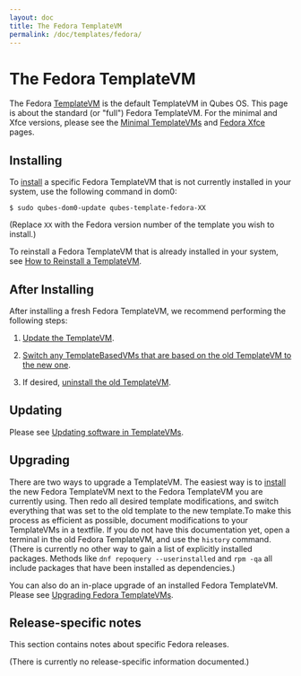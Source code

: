 ```yaml
---
layout: doc
title: The Fedora TemplateVM
permalink: /doc/templates/fedora/
---
```


# The Fedora TemplateVM

The Fedora [TemplateVM] is the default TemplateVM in Qubes OS. This page is about the standard (or "full") Fedora TemplateVM. For the minimal and Xfce versions, please see the [Minimal TemplateVMs] and [Fedora Xfce] pages.


## Installing

To [install] a specific Fedora TemplateVM that is not currently installed in your system, use the following command in dom0:

    $ sudo qubes-dom0-update qubes-template-fedora-XX

   (Replace `XX` with the Fedora version number of the template you wish to install.)

To reinstall a Fedora TemplateVM that is already installed in your system, see [How to Reinstall a TemplateVM].


## After Installing

After installing a fresh Fedora TemplateVM, we recommend performing the following steps:

1. [Update the TemplateVM].

2. [Switch any TemplateBasedVMs that are based on the old TemplateVM to the new one][switch].

3. If desired, [uninstall the old TemplateVM].


## Updating

Please see [Updating software in TemplateVMs].


## Upgrading

There are two ways to upgrade a TemplateVM. The easiest way is to [install] the new Fedora TemplateVM next to the Fedora TemplateVM you are currently using. Then redo all desired template modifications, and switch everything that was set to the old template to the new template.To make this process as efficient as possible, document modifications to your TemplateVMs in a textfile. If you do not have this documentation yet, open a terminal in the old Fedora TemplateVM, and use the `history` command. (There is currently no other way to gain a list of explicitly installed packages. Methods like `dnf repoquery --userinstalled` and `rpm -qa` all include packages that have been installed as dependencies.)

You can also do an in-place upgrade of an installed Fedora TemplateVM. Please see [Upgrading Fedora TemplateVMs].


## Release-specific notes

This section contains notes about specific Fedora releases.

(There is currently no release-specific information documented.)


[TemplateVM]: /doc/templates/
[Fedora Xfce]: /doc/templates/fedora-xfce/
[Minimal TemplateVMs]: /doc/templates/minimal/
[end-of-life]: https://fedoraproject.org/wiki/Fedora_Release_Life_Cycle#Maintenance_Schedule
[supported]: /doc/supported-versions/#templatevms
[How to Reinstall a TemplateVM]: /doc/reinstall-template/
[Update the TemplateVM]: /doc/software-update-vm/
[switch]: /doc/templates/#switching
[uninstall the old TemplateVM]: /doc/templates/#uninstalling
[Updating software in TemplateVMs]: /doc/software-update-domu/#updating-software-in-templatevms
[Upgrading Fedora TemplateVMs]: /doc/template/fedora/upgrade/
[install]: /doc/templates/#installing
